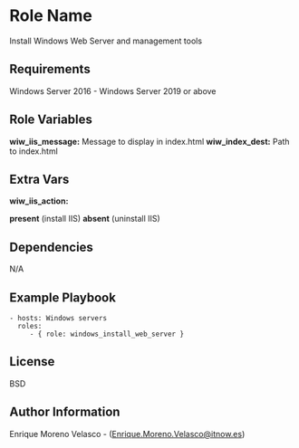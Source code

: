 Role Name
=========

Install Windows Web Server and management tools

Requirements
------------

Windows Server 2016 - Windows Server 2019 or above

Role Variables
--------------
**wiw_iis_message:** Message to display in index.html
**wiw_index_dest:** Path to index.html

Extra Vars
--------------
**wiw_iis_action:**

**present** (install IIS)
**absent**  (uninstall IIS)

Dependencies
------------

N/A

Example Playbook
----------------

    - hosts: Windows servers
      roles:
         - { role: windows_install_web_server }

License
-------

BSD

Author Information
------------------

Enrique Moreno Velasco - (Enrique.Moreno.Velasco@itnow.es)
